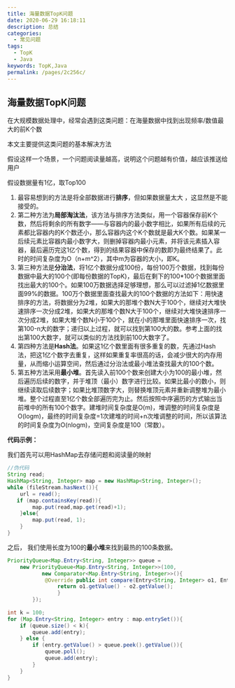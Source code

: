 ```yaml
---
title: 海量数据TopK问题
date: 2020-06-29 16:18:11
description: 总结
categories: 
  - 常见问题
tags: 
  - TopK
  - Java
keywords: TopK,Java
permalink: /pages/2c256c/
---
```


## 海量数据TopK问题

在大规模数据处理中，经常会遇到这类问题：在海量数据中找到出现频率/数值最大的前K个数

本文主要提供这类问题的基本解决方法

 <!--more-->

假设这样一个场景，一个问题阅读量越高，说明这个问题越有价值，越应该推送给用户

假设数据量有1亿，取Top100

1. 最容易想到的方法是将全部数据进行**排序**，但如果数据量太大 ，这显然是不能接受的。
2. 第二种方法为**局部淘汰法**，该方法与排序方法类似，用一个容器保存前K个数，然后将剩余的所有数字——与容器内的最小数字相比，如果所有后续的元素都比容器内的K个数还小，那么容器内这个K个数就是最大K个数。如果某一后续元素比容器内最小数字大，则删掉容器内最小元素，并将该元素插入容器，最后遍历完这1亿个数，得到的结果容器中保存的数即为最终结果了。此时的时间复杂度为O（n+m^2），其中m为容器的大小，即K。
3. 第三种方法是**分治法**，将1亿个数据分成100份，每份100万个数据，找到每份数据中最大的100个(即每份数据的TopK)，最后在剩下的100*100个数据里面找出最大的100个。如果100万数据选择足够理想，那么可以过滤掉1亿数据里面99%的数据。100万个数据里面查找最大的100个数据的方法如下：用快速排序的方法，将数据分为2堆，如果大的那堆个数N大于100个，继续对大堆快速排序一次分成2堆，如果大的那堆个数N大于100个，继续对大堆快速排序一次分成2堆，如果大堆个数N小于100个，就在小的那堆里面快速排序一次，找第100-n大的数字；递归以上过程，就可以找到第100大的数。参考上面的找出第100大数字，就可以类似的方法找到前100大数字了。
4. 第四种方法是**Hash法**。如果这1亿个数里面有很多重复的数，先通过Hash法，把这1亿个数字去重复，这样如果重复率很高的话，会减少很大的内存用量，从而缩小运算空间，然后通过分治法或最小堆法查找最大的100个数。
5. 第五种方法采用**最小堆**。首先读入前100个数来创建大小为100的最小堆，然后遍历后续的数字，并于堆顶（最小）数字进行比较。如果比最小的数小，则继续读取后续数字；如果比堆顶数字大，则替换堆顶元素并重新调整堆为最小堆。整个过程直至1亿个数全部遍历完为止。然后按照中序遍历的方式输出当前堆中的所有100个数字。建堆时间复杂度是O(m)，堆调整的时间复杂度是O(logm)，最终的时间复杂度=1次建堆的时间+n次堆调整的时间，所以该算法的时间复杂度为O(nlogm)，空间复杂度是100（常数）。

**代码示例：**

我们首先可以用HashMap去存储问题和阅读量的映射

```java
//伪代码
String read;
HashMap<String, Integer> map = new HashMap<String, Integer>();
while (fileStream.hasNext()){
    url = read();
   if (map.containsKey(read)){
        map.put(read,map.get(read)+1);
    }else{
        map.put(read, 1);
    }
}
```

之后， 我们使用长度为100的**最小堆**来找到最热的100条数据。

```java
PriorityQueue<Map.Entry<String, Integer>> queue =
    new PriorityQueue<Map.Entry<String, Integer>>(100,
           new Comparator<Map.Entry<String, Integer>>(){
            @Override public int compare(Entry<String, Integer> o1, Entry<String, Integer> o2) {
                return o1.getValue() - o2.getValue();
                }
        });
         
int k = 100;
for (Map.Entry<String, Integer> entry : map.entrySet()){
    if (queue.size() < k){
        queue.add(entry);
    } else {
        if (entry.getValue() > queue.peek().getValue()){
            queue.poll();
        	queue.add(entry);
        }
    }
}
```







